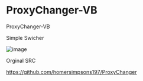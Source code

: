 # ProxyChanger-VB
ProxyChanger-VB

Simple Swicher 

![image](https://github.com/noradlb1/ProxyChanger-VB/assets/74623428/56621060-ac53-4402-be6e-222910685423)

Orginal SRC

https://github.com/homersimpsons197/ProxyChanger
